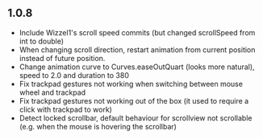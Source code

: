 ## 1.0.8

- Include Wizzel1's scroll speed commits (but changed scrollSpeed from int to double)
- When changing scroll direction, restart animation from current position instead of future position.
- Change animation curve to Curves.easeOutQuart (looks more natural), speed to 2.0 and duration to 380
- Fix trackpad gestures not working when switching between mouse wheel and trackpad
- Fix trackpad gestures not working out of the box (it used to require a click with trackpad to work)
- Detect locked scrollbar, default behaviour for scrollview not scrollable (e.g. when the mouse is hovering the scrollbar)
